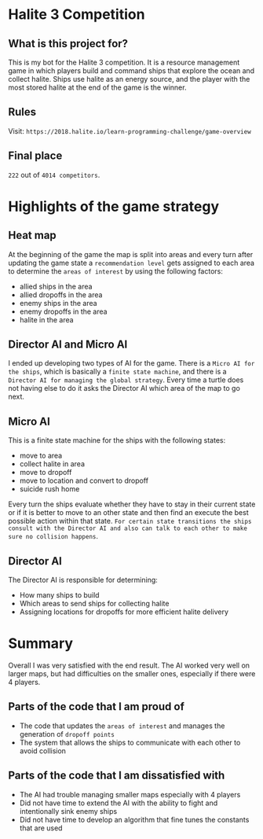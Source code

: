 # Halite 3 Competition

## What is this project for?

This is my bot for the Halite 3 competition. It is a resource management game in which players build and command ships that explore the ocean and collect halite. Ships use halite as an energy source, and the player with the most stored halite at the end of the game is the winner.

## Rules

Visit: `https://2018.halite.io/learn-programming-challenge/game-overview`

## Final place

`222` out of `4014 competitors`.

# Highlights of the game strategy

## Heat map

At the beginning of the game the map is split into areas and every turn after updating the game state a `recommendation level` gets assigned to each area to determine the `areas of interest` by using the following factors:

- allied ships in the area
- allied dropoffs in the area
- enemy ships in the area
- enemy dropoffs in the area
- halite in the area

## Director AI and Micro AI

I ended up developing two types of AI for the game. There is a `Micro AI for the ships`, which is basically a `finite state machine`, and there is a `Director AI for managing the global strategy`. Every time a turtle does not having else to do it asks the Director AI which area of the map to go next.

## Micro AI

This is a finite state machine for the ships with the following states:

- move to area
- collect halite in area
- move to dropoff
- move to location and convert to dropoff
- suicide rush home

Every turn the ships evaluate whether they have to stay in their current state or if it is better to move to an other state and then find an execute the best possible action within that state. `For certain state transitions the ships consult with the Director AI and also can talk to each other to make sure no collision happens`.

## Director AI

The Director AI is responsible for determining:

- How many ships to build
- Which areas to send ships for collecting halite
- Assigning locations for dropoffs for more efficient halite delivery

# Summary

Overall I was very satisfied with the end result. The AI worked very well on larger maps, but had difficulties on the smaller ones, especially if there were 4 players.

## Parts of the code that I am proud of

- The code that updates the `areas of interest` and manages the generation of `dropoff points`
- The system that allows the ships to communicate with each other to avoid collision

## Parts of the code that I am dissatisfied with

- The AI had trouble managing smaller maps especially with 4 players
- Did not have time to extend the AI with the ability to fight and intentionally sink enemy ships
- Did not have time to develop an algorithm that fine tunes the constants that are used
